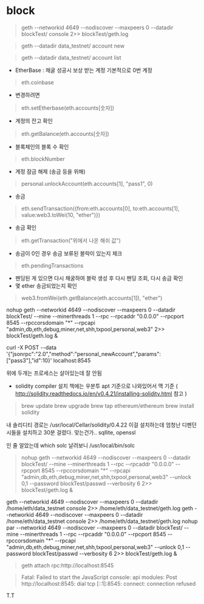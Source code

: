 # block


> geth --networkid 4649 --nodiscover --maxpeers 0 --datadir blockTest/ console 2>> blockTest/geth.log

> geth --datadir data_testnet/ account new

> geth --datadir data_testnet/ account list

- EtherBase : 채굴 성공시 보상 받는 계정 기본적으로 0번 계정
> eth.coinbase
- 변경하려면
> eth.setEtherbase(eth.accounts[숫자])
- 계정의 잔고 확인
> eth.getBalance(eth.accounts[숫자])
- 블록체인의 블록 수 확인
> eth.blockNumber
- 계정 잠금 해제 (송금 등을 위해)
> personal.unlockAccount(eth.accounts[1], "pass1", 0)
- 송금
> eth.sendTransaction({from:eth.accounts[0], to:eth.accounts[1], value:web3.toWei(10, "ether")})
- 송금 확인
> eth.getTransaction("위에서 나온 해쉬 값")
- 송금이 0인 경우 송금 보류된 블락이 있는지 체크
> eth.pendingTransactions
- 펜딩된 게 있으면 다시 채굴하여 블락 생성 후 다시 펜딩 조회, 다시 송금 확인
- 몇 ether 송금되었는지 확인
> web3.fromWei(eth.getBalance(eth.accounts[1]), "ether")

nohup geth --networkid 4649 --nodiscover --maxpeers 0 --datadir blockTest/ --mine --minerthreads 1 --rpc --rpcaddr "0.0.0.0" --rpcport 8545 --rpccorsdomain "*" --rpcapi "admin,db,eth,debug,miner,net,shh,txpool,personal,web3" 2>> blockTest/geth.log &



curl -X POST --data '{"jsonrpc":"2.0","method":"personal_newAccount","params":["pass3"],"id":10}' localhost:8545


위에 두개는 프로세스는 살아있는데 잘 안됨

- solidity compiler 설치
 책에는 우분투 apt 기준으로 나와있어서 맥 기준 ( http://solidity.readthedocs.io/en/v0.4.21/installing-solidity.html 참고 )
> brew update
> brew upgrade
> brew tap ethereum/ethereum
> brew install solidity

내 솔리디티 경로는
/usr/local/Cellar/solidity/0.4.22
이걸 설치하는데 엄청난 디펜던시들을 설치하고 30분 걸렸다. 맞는건가..  sqllite, openssl 

인 줄 알았는데 which solc 날려보니 /usr/local/bin/solc


> nohup geth --networkid 4649 --nodiscover --maxpeers 0 --datadir blockTest/ --mine --minerthreads 1 --rpc --rpcaddr "0.0.0.0" --rpcport 8545 --rpccorsdomain "*" --rpcapi "admin,db,eth,debug,miner,net,shh,txpool,personal,web3" --unlock 0,1 --password blockTest/passwd --verbosity 6 2>> blockTest/geth.log &

geth --networkid 4649 --nodiscover --maxpeers 0 --datadir /home/eth/data_testnet console 2>> /home/eth/data_testnet/geth.log
geth --networkid 4649 --nodiscover --maxpeers 0 --datadir /home/eth/data_testnet console 2>> /home/eth/data_testnet/geth.log
nohup par --networkid 4649 --nodiscover --maxpeers 0 --datadir blockTest/ --mine --minerthreads 1 --rpc --rpcaddr "0.0.0.0" --rpcport 8545 --rpccorsdomain "*" --rpcapi "admin,db,eth,debug,miner,net,shh,txpool,personal,web3" --unlock 0,1 --password blockTest/passwd --verbosity 6 2>> blockTest/geth.log &

> geth attach rpc:http://localhost:8545


> Fatal: Failed to start the JavaScript console: api modules: Post http://localhost:8545: dial tcp [::1]:8545: connect: connection refused

T.T

